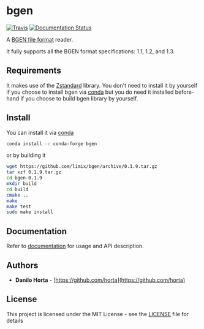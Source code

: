 # bgen

[![Travis](https://img.shields.io/travis/limix/bgen.svg?style=flat-square)](https://travis-ci.org/limix/bgen)
[![Documentation Status](https://readthedocs.org/projects/bgen/badge/?style=flat-square&version=latest)](https://bgen.readthedocs.io/)

A [BGEN file format](http://www.well.ox.ac.uk/~gav/bgen_format/) reader.

It fully supports all the BGEN format specifications: 1.1, 1.2, and 1.3.

## Requirements

It makes use of the [Zstandard](http://facebook.github.io/zstd/) library.
You don't need to install it by yourself if you choose to install bgen
via [conda](http://conda.pydata.org/docs/index.html) but you do need it
installed before-hand if you choose to build bgen library by yourself.

## Install

You can install it via
[conda](http://conda.pydata.org/docs/index.html)

```bash
conda install -c conda-forge bgen
```

or by building it

```bash
wget https://github.com/limix/bgen/archive/0.1.9.tar.gz
tar xzf 0.1.9.tar.gz
cd bgen-0.1.9
mkdir build
cd build
cmake ..
make
make test
sudo make install
```

## Documentation

Refer to [documentation](https://bgen.readthedocs.io/) for usage and API
description.

## Authors

* **Danilo Horta** - [https://github.com/horta](https://github.com/horta)

## License

This project is licensed under the MIT License - see the
[LICENSE](LICENSE) file for details
